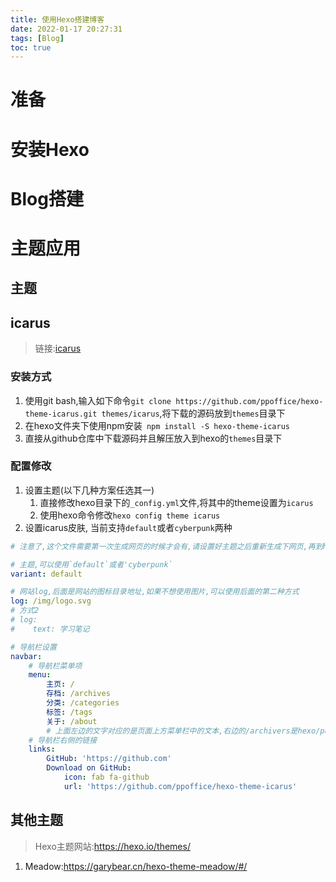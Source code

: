 ```yaml
---
title: 使用Hexo搭建博客
date: 2022-01-17 20:27:31
tags: [Blog]
toc: true
---
```


# 准备

# 安装Hexo


# Blog搭建

# 主题应用

## 主题

## icarus

> 链接:[icarus](https://ppoffice.github.io/hexo-theme-icarus/)

### 安装方式

1. 使用git bash,输入如下命令`git clone https://github.com/ppoffice/hexo-theme-icarus.git themes/icarus`,将下载的源码放到`themes`目录下
2. 在hexo文件夹下使用npm安装` npm install -S hexo-theme-icarus`
3. 直接从github仓库中下载源码并且解压放入到hexo的`themes`目录下

### 配置修改

1. 设置主题(以下几种方案任选其一)
   1. 直接修改hexo目录下的`_config.yml`文件,将其中的theme设置为`icarus`
   2. 使用hexo命令修改`hexo config theme icarus`
2. 设置icarus皮肤, 当前支持`default`或者`cyberpunk`两种

```_config.icarus.yml
# 注意了,这个文件需要第一次生成网页的时候才会有,请设置好主题之后重新生成下网页,再到hexo目录寻找这个文件

# 主题,可以使用`default`或者'cyberpunk`
variant: default

# 网站log,后面是网站的图标目录地址,如果不想使用图片,可以使用后面的第二种方式
log: /img/logo.svg
# 方式2
# log:
#    text: 学习笔记

# 导航栏设置
navbar:
    # 导航栏菜单项
    menu:
        主页: /
        存档: /archives
        分类: /categories
        标签: /tags
        关于: /about
        # 上面左边的文字对应的是页面上方菜单栏中的文本,右边的/archivers是hexo/public目录下的文件夹
    # 导航栏右侧的链接
    links:
        GitHub: 'https://github.com'
        Download on GitHub:
            icon: fab fa-github
            url: 'https://github.com/ppoffice/hexo-theme-icarus'
```




## 其他主题

> Hexo主题网站:<https://hexo.io/themes/>



1. Meadow:<https://garybear.cn/hexo-theme-meadow/#/>